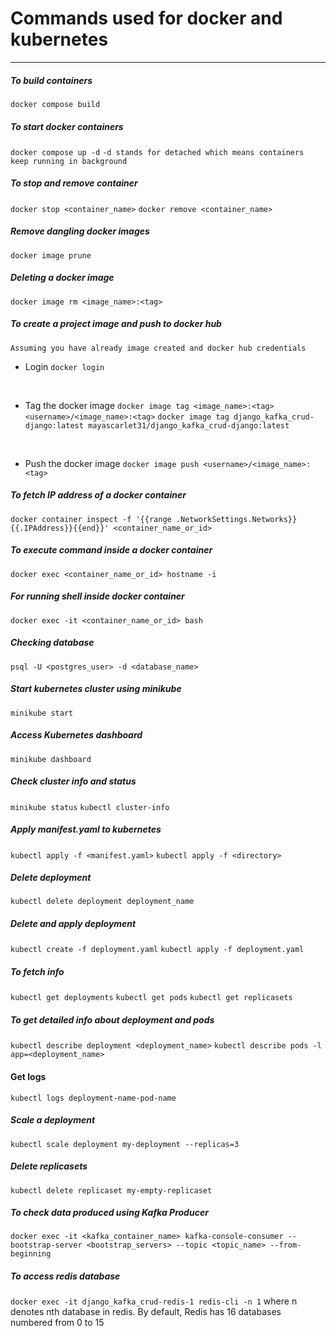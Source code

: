 # Commands used for docker and kubernetes
***

##### To build containers
`docker compose build`

##### To start docker containers
`docker compose up -d`
`-d stands for detached which means containers keep running in background`

##### To stop and remove container
`docker stop <container_name>`
`docker remove <container_name>`

##### Remove dangling docker images
`docker image prune`

##### Deleting a docker image
`docker image rm <image_name>:<tag>`

##### To create a project image and push to docker hub
`Assuming you have already image created and docker hub credentials`
- Login
`docker login`
<br/>

- Tag the docker image
  `docker image tag <image_name>:<tag> <username>/<image_name>:<tag>`
  `docker image tag django_kafka_crud-django:latest mayascarlet31/django_kafka_crud-django:latest`
<br/>

- Push the docker image
`docker image push <username>/<image_name>:<tag>`


##### To fetch IP address of a docker container
`docker container inspect -f '{{range .NetworkSettings.Networks}}{{.IPAddress}}{{end}}' <container_name_or_id>`

##### To execute command inside a docker container
`docker exec <container_name_or_id> hostname -i`

##### For running shell inside docker container
`docker exec -it <container_name_or_id> bash`

##### Checking database
`psql -U <postgres_user> -d <database_name>`

##### Start kubernetes cluster using minikube
`minikube start`

##### Access Kubernetes dashboard
`minikube dashboard`


##### Check cluster info and status
`minikube status`
`kubectl cluster-info`


##### Apply manifest.yaml to kubernetes
`kubectl apply -f <manifest.yaml>`
`kubectl apply -f <directory>`

##### Delete deployment
`kubectl delete deployment deployment_name`


##### Delete and apply deployment
`kubectl create -f deployment.yaml`
`kubectl apply -f deployment.yaml`

##### To fetch info
`kubectl get deployments`
`kubectl get pods`
`kubectl get replicasets`

##### To get detailed info about deployment and pods
`kubectl describe deployment <deployment_name>`
`kubectl describe pods -l app=<deployment_name>`

#### Get logs
`kubectl logs deployment-name-pod-name`


##### Scale a deployment
`kubectl scale deployment my-deployment --replicas=3`

##### Delete replicasets
`kubectl delete replicaset my-empty-replicaset`

##### To check data produced using Kafka Producer
`docker exec -it <kafka_container_name> kafka-console-consumer --bootstrap-server <bootstrap_servers> --topic <topic_name> --from-beginning`

##### To access redis database
`docker exec -it django_kafka_crud-redis-1 redis-cli -n 1`
where n denotes nth database in redis. By default, Redis has 16 databases numbered from 0 to 15
